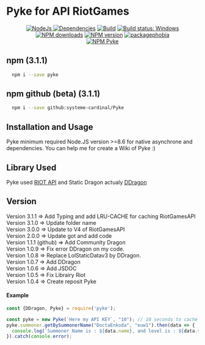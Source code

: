 # Pyke for API RiotGames
<div align="center">
  <a href="https://npmjs.org/package/pyke" ><img src="https://img.shields.io/badge/Written%20in-Node%20JS-00CED1.svg" alt="NodeJs"</a>
  <a href="https://david-dm.org/systeme-cardinal/node-Pyke"><img src="https://david-dm.org/systeme-cardinal/node-Pyke/status.svg" alt="Dependencies" /></a>
  <a href="https://travis-ci.org/systeme-cardinal/Pyke"><img src="https://travis-ci.org/systeme-cardinal/Pyke.svg?branch=master" alt="Build" /></a>
  <a href="https://ci.appveyor.com/project/systeme-cardinal/pyke/branch/master" rel="nofollow"><img src="https://ci.appveyor.com/api/projects/status/github/systeme-cardinal/pyke?branch=master&svg=true" alt="Build status: Windows" data-canonical-src="https://ci.appveyor.com/api/projects/status/github/systeme-cardinal/pyke?branch=master&svg=true" style="max-width:100%;"></a>
  <a href="https://www.npmjs.com/package/pyke" rel="nofollow"><img src="https://img.shields.io/npm/dt/pyke.svg?maxAge=3600" alt="NPM downloads"></a>
  <a href="https://www.npmjs.com/package/pyke" rel="nofollow"><img src="https://img.shields.io/npm/v/pyke.svg?maxAge=3600" alt="NPM version"></a>
  <a href="https://packagephobia.now.sh/result?p=pyke" rel="nofollow"><img src="https://badgen.now.sh/badge/install%20size/429%20kB/00CED1" alt="packagephobia"></a>
</div>
<div align="center">
  <a href="https://www.npmjs.com/package/pyke" rel="nofollow"><img src="https://nodei.co/npm/pyke.png" alt="NPM Pyke"></a>
</div>

## npm (3.1.1)

```sh
  npm i --save pyke
```

## npm github (beta) (3.1.1)
 
```sh
  npm i --save github:systeme-cardinal/Pyke
```

## Installation and Usage

Pyke minimum required Node.JS version >=8.6 for native asynchrone and dependencies.
You can help me for create a Wiki of Pyke :) 


## Library Used

Pyke used [RIOT API](https://developer.riotgames.com/) and Static Dragon actualy [DDragon](https://ddragon.leagueoflegends.com/tools)

## Version
Version 3.1.1 => Add Typing and add LRU-CACHE for caching RiotGamesAPI<br />
Version 3.1.0 => Update folder name <br />
Version 3.0.0 => Update to V4 of RiotGamesAPI<br />
Version 2.0.0 => Update got and add code <br />
Version 1.1.1 (github) => Add Community Dragon <br />
Version 1.0.9 => Fix error DDragon on my code. <br />
Version 1.0.8 => Replace LolStaticDatav3 by DDragon. <br />
Version 1.0.7 => Add DDragon <br />
Version 1.0.6 => Add JSDOC <br />
Version 1.0.5 => Fix Librairy Riot <br />
Version 1.0.4 => Create reposit Pyke <br />


#### Example
```javascript
const {DDragon, Pyke} = require('pyke');

const pyke = new Pyke(`Here my API KEY`, "10"); // 10 seconds to cache
pyke.summoner.getBySummonerName("DoctaEnkoda", "euw1").then(data => {
  console.log(`Summoner Name is : ${data.name}, and level is : ${data.summonerLevel}`);
}).catch(console.error);
```



